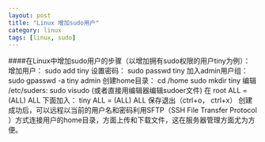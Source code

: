 ```yaml
---
layout: post
title: "Linux 增加sudo用户"
category: linux
tags: [linux, sudo]
---
```


####在Linux中增加sudo用户的步骤（以增加拥有sudo权限的用户tiny为例）：
增加用户：
	sudo add tiny
设置密码：
	sudo passwd tiny 
加入admin用户组：
	sudo gpasswd -a tiny admin 
创建home目录：
	cd /home
	sudo mkdir tiny
编辑 /etc/suders: sudo visudo (或者直接用编辑器编辑sudoer文件)
在  root ALL = (ALL) ALL 下面加入：
	tiny ALL = (ALL) ALL
保存退出（ctrl+o， ctrl+x）
创建成功后，可以远程以当前的用户名和密码利用SFTP（SSH File Transfer Protocol ）方式连接用户的home目录，方面上传和下载文件，这在服务器管理方面尤为方便。
